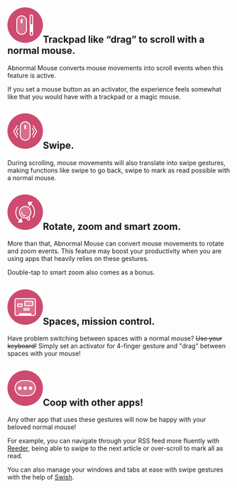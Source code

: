 ## <img class="title-icon" src="/image/title-icon-scroll.svg"/>Trackpad like “drag” to scroll with a normal mouse.

Abnormal Mouse converts mouse movements into scroll events when this feature is active.

If you set a mouse button as an activator, the experience feels somewhat like that you would have with a trackpad or a magic mouse.

## <img class="title-icon" src="/image/title-icon-swipe.svg"/>Swipe.

During scrolling, mouse movements will also translate into swipe gestures, making functions like swipe to go back, swipe to mark as read possible with a normal mouse.

## <img class="title-icon" src="/image/title-icon-zoom.svg"/>Rotate, zoom and smart zoom.

More than that, Abnormal Mouse can convert mouse movements to rotate and zoom events. This feature may boost your productivity when you are using apps that heavily relies on these gestures.

Double-tap to smart zoom also comes as a bonus.

## <img class="title-icon" src="/image/title-icon-dock-swipe.svg"/>Spaces, mission control.

Have problem switching between spaces with a normal mouse? <del>Use your keyboard!</del> Simply set an activator for 4-finger gesture and "drag" between spaces with your mouse!

## <img class="title-icon" src="/image/title-icon-more.svg"/>Coop with other apps!

Any other app that uses these gestures will now be happy with your beloved normal mouse!

For example, you can navigate through your RSS feed more fluently with [Reeder](https://reederapp.com), being able to swipe to the next article or over-scroll to mark all as read.

You can also manage your windows and tabs at ease with swipe gestures with the help of [Swish](https://highlyopinionated.co/swish/).
